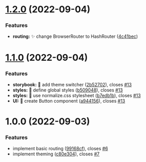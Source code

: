 # [1.2.0](https://github.com/weronikaolejniczak/chEAT-frontend/compare/v1.1.0...v1.2.0) (2022-09-04)

### Features

- **routing:** :sparkles: change BrowserRouter to HashRouter ([4c41bec](https://github.com/weronikaolejniczak/chEAT-frontend/commit/4c41becd49305adf35598d41aaf3c544153fd00d))

# [1.1.0](https://github.com/weronikaolejniczak/chEAT-frontend/compare/v1.0.0...v1.1.0) (2022-09-04)

### Features

- **storybook:** :lipstick: add theme switcher ([2b52702](https://github.com/weronikaolejniczak/chEAT-frontend/commit/2b52702e29afda726e13fadcd90ba778bedf73f7)), closes [#13](https://github.com/weronikaolejniczak/chEAT-frontend/issues/13)
- **styles:** :lipstick: define global styles ([b509048](https://github.com/weronikaolejniczak/chEAT-frontend/commit/b509048fe949491c4f7eca179b3f4b2625a78c78)), closes [#13](https://github.com/weronikaolejniczak/chEAT-frontend/issues/13)
- **styles:** :lipstick: use normalize.css stylesheet ([b7edb1b](https://github.com/weronikaolejniczak/chEAT-frontend/commit/b7edb1bc7cb39e1ba08513450f3f4ed58ef0c32e)), closes [#13](https://github.com/weronikaolejniczak/chEAT-frontend/issues/13)
- **UI:** :lipstick: create Button component ([a944156](https://github.com/weronikaolejniczak/chEAT-frontend/commit/a944156e0e5841ebd36916fdbc5bd810f258c34f)), closes [#13](https://github.com/weronikaolejniczak/chEAT-frontend/issues/13)

# 1.0.0 (2022-09-03)

### Features

- implement basic routing ([99168cf](https://github.com/weronikaolejniczak/chEAT-frontend/commit/99168cf58d6fa2c5ecc5d3a65e3db01b4d48e14e)), closes [#6](https://github.com/weronikaolejniczak/chEAT-frontend/issues/6)
- implement theming ([c80e304](https://github.com/weronikaolejniczak/chEAT-frontend/commit/c80e304305d49a8cc97ae439c330578865ffb9de)), closes [#7](https://github.com/weronikaolejniczak/chEAT-frontend/issues/7)

